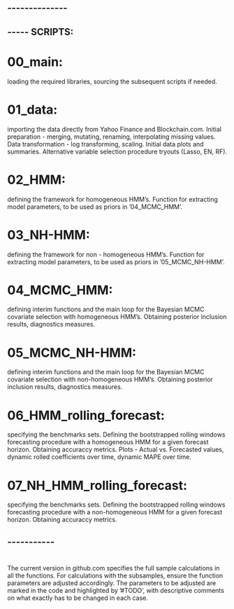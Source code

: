 ## --------------
## ----- SCRIPTS:
# 00_main: 
loading the required libraries, sourcing the subsequent scripts if needed.
# 01_data:
importing the data directly from Yahoo Finance and
Blockchain.com. Initial preparation - merging, mutating, renaming,
interpolating missing values. Data transformation - log transforming,
scaling. Initial data plots and summaries. Alternative variable
selection procedure tryouts (Lasso, EN, RF).
# 02_HMM: 
defining the framework for homogeneous HMM’s. Function for
extracting model parameters, to be used as priors in ’04_MCMC_HMM’.
# 03_NH-HMM: 
defining the framework for non - homogeneous HMM’s. Function
for extracting model parameters, to be used as priors in ’05_MCMC_NH-HMM’.
# 04_MCMC_HMM: 
defining interim functions and the main loop for the
Bayesian MCMC covariate selection with homogeneous HMM’s. Obtaining
posterior inclusion results, diagnostics measures.
# 05_MCMC_NH-HMM: 
defining interim functions and the main loop for the
Bayesian MCMC covariate selection with non-homogeneous HMM’s. Obtaining
posterior inclusion results, diagnostics measures.
# 06_HMM_rolling_forecast: 
specifying the benchmarks sets. Defining the
bootstrapped rolling windows forecasting procedure with a homogeneous HMM for a given forecast
horizon. Obtaining accuraccy metrics. Plots - Actual vs. Forecasted
values, dynamic rolled coefficients over time, dynamic MAPE over time.
# 07_NH_HMM_rolling_forecast: 
specifying the benchmarks sets. Defining
the bootstrapped rolling windows forecasting procedure with a non-homogeneous HMM for a given
forecast horizon. Obtaining accuraccy metrics.
## -----------
# 
The current version in github.com specifies the full sample
calculations in all the functions. For calculations with the
subsamples, ensure the function parameters are adjusted accordingly.
The parameters to be adjusted are marked in the code and highlighted by
’#TODO’, with descriptive comments on what exactly has to be changed in
each case.
